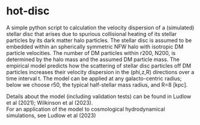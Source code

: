 # hot-disc
A simple python script to calculation the velocity dispersion of a (simulated) stellar disc that arises due to spurious 
collisional heating of its stellar particles by its dark matter halo particles. The stellar disc is assumed to be embedded 
within an spherically symmetric NFW halo with isotropic DM particle velocities. The number of DM particles within r200, N200, 
is determined by the halo mass and the assumed DM particle mass. The empirical model predicts how the scattering of stellar 
disc particles off DM particles increases their velocity dispersion in the (phi,z,R) directions over a time interval t. The 
model can be applied at any galacto-centric radius; below we choose r50, the typical half-stellar mass radius, and R=8 [kpc]. 

Details about the model (including validation tests) can be found in Ludlow et al (2021); Wilkinson et al (2023).             
For an application of the model to cosmological hydrodynamical simulations, see Ludlow et al (2023)
